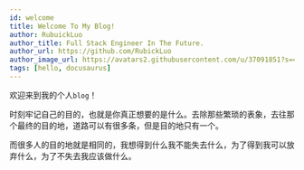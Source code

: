```yaml
---
id: welcome
title: Welcome To My Blog!
author: RubuickLuo
author_title: Full Stack Engineer In The Future.
author_url: https://github.com/RubickLuo
author_image_url: https://avatars2.githubusercontent.com/u/37091851?s=460&u=e40dc2d7c599eb8e32d86dad3a9a20c388f30b3b&v=4
tags: [hello, docusaurus]
---
```




欢迎来到我的个人`blog`！

<!--truncate-->

时刻牢记自己的目的，也就是你真正想要的是什么。去除那些繁琐的表象，去往那个最终的目的地，道路可以有很多条，但是目的地只有一个。

而很多人的目的地就是相同的，我想得到什么我不能失去什么，为了得到我可以放弃什么，为了不失去我应该做什么。

